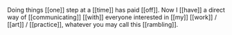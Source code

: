 Doing things [[one]] step at a [[time]] has paid [[off]]. Now I [[have]] a direct way of [[communicating]] [[with]] everyone interested in [[my]] [[work]] / [[art]] / [[practice]], whatever you may call this [[rambling]].